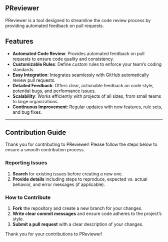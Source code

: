 ## PReviewer
PReviewer is a tool designed to streamline the code review process by providing automated feedback on pull requests.

## Features

- **Automated Code Review**: Provides automated feedback on pull requests to ensure code quality and consistency.
- **Customizable Rules**: Define custom rules to enforce your team’s coding standards.
- **Easy Integration**: Integrates seamlessly with GitHub automatically review pull requests.
- **Detailed Feedback**: Offers clear, actionable feedback on code style, potential bugs, and performance issues.
- **Scalability**: Works efficiently with projects of all sizes, from small teams to large organizations.
- **Continuous Improvement**: Regular updates with new features, rule sets, and bug fixes.

---

## Contribution Guide

Thank you for contributing to PReviewer! Please follow the steps below to ensure a smooth contribution process.

### Reporting Issues
1. **Search** for existing issues before creating a new one.
2. **Provide details** including steps to reproduce, expected vs. actual behavior, and error messages (if applicable).

### How to Contribute
1. **Fork** the repository and create a new branch for your changes.
2. **Write clear commit messages** and ensure code adheres to the project’s style.
3. **Submit a pull request** with a clear description of your changes.

Thank you for your contributions to PReviewer!
